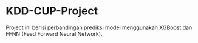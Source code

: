 # KDD-CUP-Project
Project ini berisi perbandingan prediksi model menggunakan XGBoost dan FFNN (Feed Forward Neural Network).
